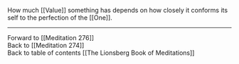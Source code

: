 How much [[Value]] something has depends on how closely it conforms its self to the perfection of the [[One]]. 

___

Forward to [[Meditation 276]]  
Back to [[Meditation 274]]  
Back to table of contents [[The Lionsberg Book of Meditations]]  